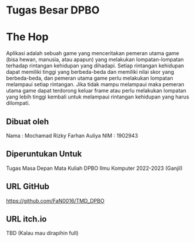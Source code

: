 # Tugas Besar DPBO
# The Hop
Aplikasi adalah sebuah game yang menceritakan pemeran utama game (bisa hewan,
manusia, atau apapun) yang melakukan lompatan-lompatan terhadap rintangan kehidupan
yang dihadapi. Setiap rintangan kehidupan dapat memiliki tinggi yang berbeda-beda dan
memiliki nilai skor yang berbeda-beda, dan pemeran utama game perlu melakukan
lompatan melampaui setiap rintangan. Jika tidak mampu melampaui maka pemeran
utama game dapat terdorong keluar frame atau perlu melakukan lompatan yang lebih
tinggi kembali untuk melampaui rintangan kehidupan yang harus dilompati.

## Dibuat oleh
Nama    : Mochamad Rizky Farhan Auliya
NIM     : 1902943

## Diperuntukan Untuk
Tugas Masa Depan Mata Kuliah DPBO Ilmu Komputer 2022-2023 (Ganjil)

## URL GitHub
https://github.com/FaN0016/TMD_DPBO
## URL itch.io 
TBD (Kalau mau dirapihin full)


